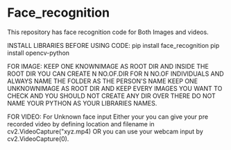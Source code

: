 # Face_recognition
This repository has face recognition code for Both Images and videos. 

INSTALL LIBRARIES BEFORE USING CODE:
pip install face_recognition
pip install opencv-python

FOR IMAGE:
KEEP ONE KNOWNIMAGE AS ROOT DIR AND INSIDE THE ROOT DIR YOU CAN CREATE N NO.OF.DIR FOR N NO.OF INDIVIDUALS AND ALWAYS NAME THE FOLDER AS THE PERSON'S NAME
KEEP ONE UNKNOWNIMAGE AS ROOT DIR AND KEEP EVERY IMAGES YOU WANT TO CHECK AND YOU SHOULD NOT CREATE ANY DIR OVER THERE
DO NOT NAME YOUR PYTHON AS YOUR LIBRARIES NAMES.

FOR VIDEO:
For Unknown face input Either your you can give your pre recorded video by defining location and filename in cv2.VideoCapture("xyz.mp4) OR you can use your webcam  input by cv2.VideoCapture(0).

